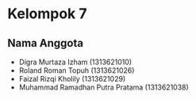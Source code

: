 # Kelompok 7 

## Nama Anggota
- Digra Murtaza Izham (1313621010)
- Roland Roman Topuh (1313621026)
- Faizal Rizqi Kholily (1313621029)
- Muhammad Ramadhan Putra Pratama (1313621038)
